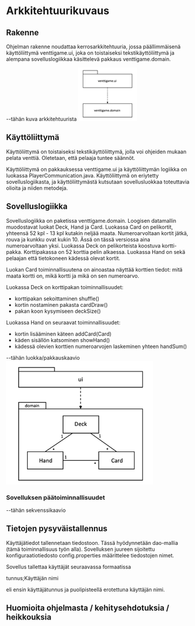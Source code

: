 # Arkkitehtuurikuvaus

## Rakenne

Ohjelman rakenne noudattaa kerrosarkkitehtuuria, jossa päällimmäisenä käyttöliittymä venttigame.ui, joka on
toistaiseksi tekstikäyttöliittymä ja alempana sovelluslogiikkaa käsittelevä pakkaus venttigame.domain.

--tähän kuva arkkitehtuurista
<img src="https://github.com/marykristina4/ot-harjoitustyo/blob/master/dokumentaatio/kuvat/venttigame_pakkauskaavio.png" width="160">

## Käyttöliittymä

Käyttöliittymä on toistaiseksi tekstikäyttöliittymä, jolla voi ohjeiden mukaan pelata venttiä. Oletetaan, että
pelaaja tuntee säännöt.

Käyttöliittymä on pakkauksessa venttigame.ui ja käyttöliittymän logiikka on luokassa PlayerCommunication.java.
Käyttöliittymä on eriytetty sovelluslogiikasta, ja käyttöliittymästä kutsutaan sovellusluokkaa toteuttavia olioita
ja niiden metodeja.

## Sovelluslogiikka

Sovelluslogiikka on paketissa venttigame.domain. Loogisen datamallin muodostavat luokat Deck, Hand ja Card.
Luokassa Card on pelikortit, yhteensä 52 kpl - 13 kpl kutakin neljää maata. Numeroarvoltaan kortit jätkä, rouva ja 
kunkku ovat kukin 10. Ässä on tässä versiossa aina numeroarvoltaan yksi. Luokassa Deck on pelikorteista koostuva kortti-
pakka. Korttipakassa on 52 korttia pelin alkaessa. Luokassa Hand on sekä pelaajan että tietokoneen kädessä olevat 
kortit.

Luokan Card toiminnallisuutena on ainoastaa näyttää korttien tiedot: mitä maata kortti on, mikä kortti ja mikä on
sen numeroarvo.

Luokassa Deck on korttipakan toiminnallisuudet:
- korttipakan sekoittaminen shuffle()
- kortin nostaminen pakasta cardDraw()
- pakan koon kysymiseen deckSize()

Luokassa Hand on seuraavat toiminnallisuudet:
- kortin lisääminen käteen addCard(Card)
- käden sisällön katsominen showHand()
- kädessä olevien korttien numeroarvojen laskeminen yhteen handSum()

--tähän luokka/pakkauskaavio
<img src="https://github.com/marykristina4/ot-harjoitustyo/blob/master/dokumentaatio/kuvat/venttigame_luokkakaavio.png" width="400">

### Sovelluksen päätoiminnallisuudet

--tähän sekvenssikaavio

## Tietojen pysyväistallennus

Käyttäjätiedot tallennetaan tiedostoon. Tässä hyödynnetään dao-mallia (tämä toiminnallisuus työn alla).
Sovelluksen juureen sijoitettu konfiguraatiotiedosto config.properties määrittelee tiedostojen nimet.

Sovellus tallettaa käyttäjät seuraavassa formaatissa

tunnus;Käyttäjän nimi

eli ensin käyttäjätunnus ja puolipisteellä erotettuna käyttäjän nimi. 

## Huomioita ohjelmasta / kehitysehdotuksia / heikkouksia
